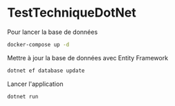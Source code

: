 # TestTechniqueDotNet

Pour lancer la base de données
```bash
docker-compose up -d
```

Mettre à jour la base de données avec Entity Framework
```bash
dotnet ef database update
```

Lancer l'application
```bash
dotnet run
```